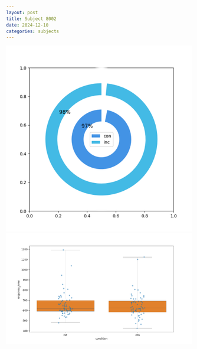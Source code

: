 ```yaml
---
layout: post
title: Subject 8002
date: 2024-12-10
categories: subjects
---
```


![](data/8002/run-25/8002_accuracy_by_condition.png)
![](data/8002/run-25/8002_rt.png)
